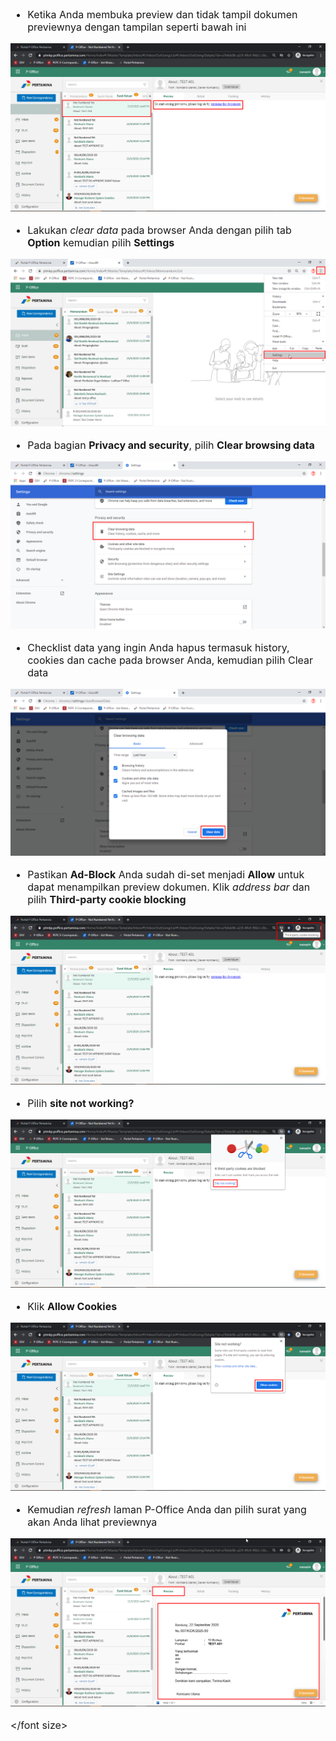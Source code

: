 <font size="3">

- Ketika Anda membuka preview dan tidak tampil dokumen previewnya dengan tampilan seperti bawah ini

![gambar](FAQ/FQ01.png)

- Lakukan *clear data* pada browser Anda dengan pilih tab **Option** kemudian pilih **Settings**

![gambar](FAQ/FQ20.png)

- Pada bagian **Privacy and security**, pilih **Clear browsing data**

![gambar](FAQ/FQ21.png)

- Checklist data yang ingin Anda hapus termasuk history, cookies dan cache pada browser Anda, kemudian pilih Clear data 

![gambar](FAQ/FQ22.png)

- Pastikan **Ad-Block** Anda sudah di-set menjadi **Allow** untuk dapat menampilkan preview dokumen. Klik *address bar* dan pilih **Third-party cookie blocking**

![gambar](FAQ/FQ02.png)

- Pilih **site not working?**

![gambar](FAQ/FQ03.png)

- Klik **Allow Cookies**

![gambar](FAQ/FQ04.png)

- Kemudian *refresh* laman P-Office Anda dan pilih surat yang akan Anda lihat previewnya 

![gambar](FAQ/FQ05.png)

</font size>